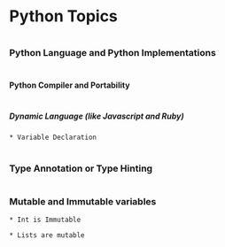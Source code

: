 
# <h1> Python Topics

# <h3> Python Language and Python Implementations

# <h4> Python Compiler and Portability

# <h5> Dynamic Language (like Javascript and Ruby)

	* Variable Declaration

# <h3> Type Annotation or Type Hinting


# <h3> Mutable and Immutable variables

	* Int is Immutable
	
	* Lists are mutable